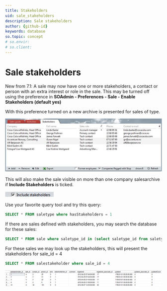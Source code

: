 ```yaml
---
title: Stakeholders
uid: sale_stakeholders
description: Sale stakeholders
author: {github-id}
keywords: database
so.topic: concept
# so.envir:
# so.client:
---
```


# Sale stakeholders

New from 7.1: A sale may now have one or more stakeholders, a contact or person with an extra interest or role in the sale. This may be turned off using the preference in **SOAdmin - Preferences - Sale - Enable Stakeholders (default yes)**

With this preference turned on a new archive is presented for sales of type.

![Stakeholders][img1]

This will also make the sale visible on more than one company salesarchive if **Include Stakeholders** is ticked.

![Include Stakeholders][img2]

Use your favorite query tool and try this query:

```SQL
SELECT * FROM saletype where hasStakeholders = 1
```

If there are sales defined with stakeholders, you may search the database for these sales:

```SQL
SELECT * FROM sale where saletype_id in (select saletype_id from saletype where hasStakeholders = 1)
```

For these sales we may look up the stakeholders, this will present the stakeholders for sale_id = 4

```SQL
SELECT * FROM salestakeholder where sale_id = 4
```

![SaleStakeholder table][img3]

<!-- Referenced images -->
[img1]: media/stakeholders.png
[img2]: media/include-stakeholders.png
[img3]: media/salestakeholder-table.png
